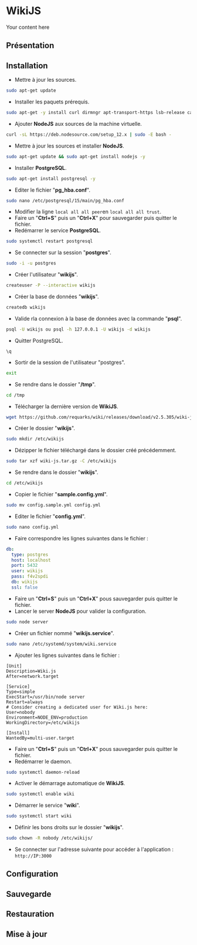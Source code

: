 # WikiJS
Your content here

## Présentation

## Installation
- Mettre à jour les sources.
```bash
sudo apt-get update
```
- Installer les paquets prérequis.
```bash
sudo apt-get -y install curl dirmngr apt-transport-https lsb-release ca-certificates
```
- Ajouter **NodeJS** aux sources de la machine virtuelle.
```bash
curl -sL https://deb.nodesource.com/setup_12.x | sudo -E bash -
```
- Mettre à jour les sources et installer **NodeJS**.
```bash
sudo apt-get update && sudo apt-get install nodejs -y
```
- Installer **PostgreSQL**.
```bash
sudo apt-get install postgresql -y
```
- Editer le fichier "**pg_hba.conf**".
```bash
sudo nano /etc/postgresql/15/main/pg_hba.conf
```
- Modifier la ligne `local all all peer`en `local all all trust`.
- Faire un "**Ctrl+S**" puis un "**Ctrl+X**" pour sauvegarder puis quitter le fichier.
- Redémarrer le service **PostgreSQL**.
```bash
sudo systemctl restart postgresql
```
- Se connecter sur la session "**postgres**".
```bash
sudo -i -u postgres
```
- Créer l'utilisateur "**wikijs**".
```bash
createuser -P --interactive wikijs
```
- Créer la base de données "**wikijs**".
```bash
createdb wikijs
```
- Valide rla connexion à la base de données avec la commande "**psql**".
```bash
psql -U wikijs ou psql -h 127.0.0.1 -U wikijs -d wikijs
```
- Quitter PostgreSQL.
```psql
\q
```
- Sortir de la session de l'utilisateur "postgres".
```bash
exit
```
- Se rendre dans le dossier "**/tmp**".
```bash
cd /tmp
```
- Télécharger la dernière version de **WikiJS**.
```bash
wget https://github.com/requarks/wiki/releases/download/v2.5.305/wiki-js.tar.gz
```
- Créer le dossier "**wikijs**".
```bash
sudo mkdir /etc/wikijs
```
- Dézipper le fichier téléchargé dans le dossier créé précédemment.
```bash
sudo tar xzf wiki-js.tar.gz -C /etc/wikijs
```
- Se rendre dans le dossier "**wikijs**".
```bash
cd /etc/wikijs
```
- Copier le fichier "**sample.config.yml**".
```bash
sudo mv config.sample.yml config.yml
```
- Editer le fichier "**config.yml**".
```bash
sudo nano config.yml
```
- Faire correspondre les lignes suivantes dans le fichier :
```yml
db:
  type: postgres
  host: localhost
  port: 5432
  user: wikijs
  pass: f4v2spdi
  db: wikijs
  ssl: false
```
- Faire un "**Ctrl+S**" puis un "**Ctrl+X**" pous sauvegarder puis quitter le fichier.
- Lancer le server **NodeJS** pour valider la configuration.
```bash
sudo node server
```
- Créer un fichier nommé "**wikijs.service**".
```bash
sudo nano /etc/systemd/system/wiki.service
```
- Ajouter les lignes suivantes dans le fichier :
```service
[Unit]
Description=Wiki.js
After=network.target

[Service]
Type=simple
ExecStart=/usr/bin/node server
Restart=always
# Consider creating a dedicated user for Wiki.js here:
User=nobody
Environment=NODE_ENV=production
WorkingDirectory=/etc/wikijs

[Install]
WantedBy=multi-user.target
```
- Faire un "**Ctrl+S**" puis un "**Ctrl+X**" pous sauvegarder puis quitter le fichier.
- Redémarrer le daemon.
```bash
sudo systemctl daemon-reload
```
- Activer le démarrage automatique de **WikiJS**.
```bash
sudo systemctl enable wiki
```
- Démarrer le service "**wiki**".
```bash
sudo systemctl start wiki
```
- Définir les bons droits sur le dossier "**wikijs**".
```bash
sudo chown -R nobody /etc/wikijs/
```
- Se connecter sur l'adresse suivante pour accéder à l'application : `http://IP:3000`

## Configuration

## Sauvegarde

## Restauration

## Mise à jour